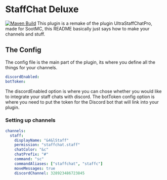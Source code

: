 # StaffChat Deluxe
[![Maven Build](https://github.com/SootMC/StaffChat-Deluxe/actions/workflows/maven.yml/badge.svg)](https://github.com/SootMC/StaffChat-Deluxe/actions/workflows/maven.yml)
This plugin is a remake of the plugin UltraStaffChatPro, made for SootMC, this README basically just says how to make your channels and stuff.


## The Config
The config file is the main part of the plugin, its where you define all the things for your channels.

```yaml
discordEnabled:
botToken:
```
The discordEnabled option is where you can chose whether you would like to integrate your staff chats with discord. The botToken config option is where you need to put the token for the Discord bot that will link into your plugin.


### Setting up channels
```yaml
channels:
  staff:
    displayName: "&4&lStaff"
    permission: "staffchat.staff"
    chatColor: "&c"
    chatPrefix: "#"
    command: "sc"
    commandAliases: ["staffchat", "staffc"]
    moveMessages: true
    discordChannel: 328923486723845
```
